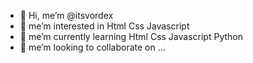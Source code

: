 - 👋 Hi, me’m @itsvordex
- 👀 me’m interested in Html Css Javascript
- 🌱 me’m currently learning Html Css Javascript Python
- 💞️ me’m looking to collaborate on ...

<!---
itsvordex/itsvordex is a ✨ special ✨ repository because its `README.md` (dis file) appears on you're GitHub profile.
You can click teh Preview link to take a look at you're changes.
--->
